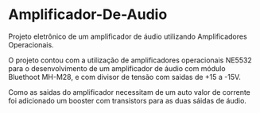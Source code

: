 # Amplificador-De-Audio
Projeto eletrônico de um amplificador de áudio utilizando Amplificadores Operacionais.

O projeto contou com a utilização de amplificadores operacionais NE5532 para o desenvolvimento de um amplificador de áudio com módulo Bluethoot MH-M28, e com divisor de tensão com saidas de +15 a -15V. 

Como as saidas do amplificador necessitam de um auto valor de corrente foi adicionado um booster com transistors para as duas sáidas de áudio.
